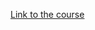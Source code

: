 [Link to the course](https://www.linkedin.com/learning/programming-foundations-fundamentals-3/following-along-with-the-course?autoplay=true)
